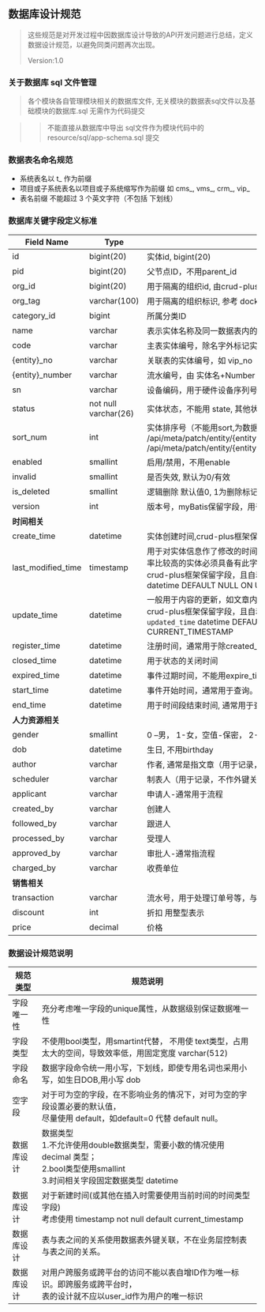 ## 数据库设计规范

>  这些规范是对开发过程中因数据库设计导致的API开发问题进行总结，定义数据设计规范，以避免同类问题再次出现。
>
> Version:1.0

### 关于数据库 sql 文件管理
> 各个模块各自管理模块相关的数据库文件, 无关模块的数据表sql文件以及基础模块的数据库.sql 无需作为代码提交

> > 不能直接从数据库中导出 sql文件作为模块代码中的 resource/sql/app-schema.sql 提交

### 数据表名命名规范
- 系统表名以 t_ 作为前缀
- 项目或子系统表名以项目或子系统缩写作为前缀 如  cms_, vms_, crm_, vip_
- 表名前缀 不能超过 3 个英文字符（不包括 下划线）

### 数据库关键字段定义标准

| **Field Name**     | **Type**    | **Description**                                              |      |
| ------------------ | ----------- | ------------------------------------------------------------ | ---- |
| id                 | bigint(20)  | 实体id, bigint(20)                                           |      |
| pid                | bigint(20)  | 父节点ID，不用parent_id                                      |      |
| org_id             | bigint(20)  | 用于隔离的组织id, 由crud-plus维护                              |      |
| org_tag            | varchar(100)| 用于隔离的组织标识, 参考 docker而定                             |      |
| category_id        | bigint      | 所属分类ID                                                   |      |
| name               | varchar      | 表示实体名称及同一数据表内的其他相关字段                     |      |
| code               | varchar      | 主表实体编号，除名字外标记实体唯一属性，设备id用 sn          |      |
| {entity}_no        | varchar      | 关联表的实体编号，如 vip_no                                  |      |
| {entity}_number    | varchar      | 流水编号，由 实体名+Number 组成， 如 order_number            |      |
| sn                 | varchar      | 设备编码，用于硬件设备序列号                                 |      |
| status             | not null <br> varchar(26) | 实体状态，不能用 state, 其他状态用 stat                      |      |
| sort_num           | int         | 实体排序号（不能用sort,为数据库保留字段）,meta 字段开发保留字段<br>   /api/meta/patch/entity/{entity}/action/moveup/row/{id}/row/{nextId} <br>  /api/meta/patch/entity/{entity}/action/movedown/row/{id}/row/{nextId} |      |
| enabled            | smallint    | 启用/禁用，不用enable                                        |      |
| invalid            | smallint    | 是否失效, 默认为0/有效                                       |      |
| is_deleted         | smallint    | 逻辑删除 默认值0, 1为删除标记                                |      |
| version            | int         | 版本号，myBatis保留字段，用于多用户同时更新锁定              |      |
| **时间相关**       |             |                                                              |      |
| create_time       | datetime    | 实体创建时间,crud-plus框架保留字段**,**自动忽略更新          |      |
| last_modified_time | timestamp   | 用于对实体信息作了修改的时间，通常用于跟踪实体的修改时间，对修改频率比较高的实体必须具备有此字段。<br> crud-plus框架保留字段，且自动刷新修改时间   `last_modified_time`   datetime DEFAULT NULL ON UPDATE CURRENT_TIMESTAMP |      |
| update_time       | datetime    | 一般用于内容的更新，如文章内容,实体备注等。<br> crud-plus框架保留字段，且自动刷新修改时间 <br> `updated_time` datetime DEFAULT NULL ON UPDATE CURRENT_TIMESTAMP |      |
| register_time      | datetime    | 注册时间，通常用于除created_time之外的注册事件进行记录。     |      |
| closed_time        | datetime    | 用于状态的关闭时间                                           |      |
| expired_time       | datetime    | 事件过期时间，不能用expire_time,   end_time                  |      |
| start_time         | datetime    | 事件开始时间，通常用于查询。不能用begin_time                 |      |
| end_time           | datetime    | 用于时间段结束时间, 通常用于查询                             |      |
| **人力资源相关**   |             |                                                              |      |
| gender             | smallint    | 0 –男， 1-女，空值-保密， 2-保密 |      |
| dob                | datetime    | 生日, 不用birthday                                           |      |
| author             | varchar      | 作者, 通常是指文章（用于记录，不作外键关链），               |      |
| scheduler          | varchar      | 制表人（用于记录，不作外键关链）                             |      |
| applicant          | varchar      | 申请人-通常用于流程                                          |      |
| created_by         | varchar      | 创建人                                                       |      |
| followed_by        | varchar      | 跟进人                                                       |      |
| processed_by       | varchar      | 受理人                                                       |      |
| approved_by        | varchar      | 审批人-通常指流程                                            |      |
| charged_by         | varchar      | 收费单位                                                     |      |
| **销售相关**       |             |                                                              |      |
| transaction        | varchar      | 流水号，用于处理订单号等，与时间序列有关                     |      |
| discount           | int         | 折扣 用整型表示                                              |      |
| price              | decimal  | 价格                                                         |      |

### 数据设计规范说明
|  规范类型            | 规范说明      |
| ---------------- | ------------------------------------------------------------ |
| 字段唯一性       | 充分考虑唯一字段的unique属性，从数据级别保证数据唯一性                  |
| 字段类型         |  不使用bool类型，用smartint代替， 不用使 text类型，占用太大的空间，导致效率低，用固定宽度 varchar(512) |
| 字段命名         | 数据字段命令统一用小写，下划线，即使专用名词也采用小写，如生日DOB,用小写 dob |
| 空字段          | 对于可为空的字段，在不影响业务的情况下，对可为空的字段设置必要的默认值，<br> 尽量使用 default，如default=0 代替 default null。 |
| 数据库设计       | 数据类型 <br> 1.不允许使用double数据类型，需要小数的情况使用decimal 类型；<br> 2.bool类型使用smallint <br> 3.时间相关字段固定数据类型 datetime |
| 数据库设计       | 对于新建时间(或其他在插入时需要使用当前时间的时间类型字段) <br> 考虑使用 timestamp not null default current_timestamp |
| 数据库设计       | 表与表之间的关系使用数据表外键关联，不在业务层控制表与表之间的关系。 |
| 数据库设计       | 对用户跨服务或跨平台的访问不能以表自增ID作为唯一标识。即跨服务或跨平台时，<br> 表的设计就不应以user_id作为用户的唯一标识 |

